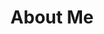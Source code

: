---
layout: page
title: About Me
image: assets/images/conference.jpg
description: An Introduction
nav-menu: true
banner_color: style1
---